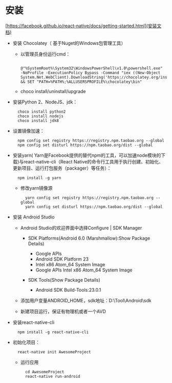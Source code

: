 # 安装

[https://facebook.github.io/react-native/docs/getting-started.html](安装文档)

- 安装 Chocolatey（ 基于Nuget的Windows包管理工具）

  - 以管理员身份运行cmd：

    ```
      @"%SystemRoot%\System32\WindowsPowerShell\v1.0\powershell.exe" -NoProfile -ExecutionPolicy Bypass -Command "iex ((New-Object System.Net.WebClient).DownloadString('https://chocolatey.org/install.ps1'))" && SET "PATH=%PATH%;%ALLUSERSPROFILE%\chocolatey\bin"
    ```

  - choco install/uninstall/upgrade

    <package>
    </package>

- 安装Python 2、NodeJS、jdk：

  ```
    choco install python2
    choco install nodejs
    choco install jdk8
  ```

- 设置镜像加速：

  ```
    npm config set registry https://registry.npm.taobao.org --global
    npm config set disturl https://npm.taobao.org/dist --global
  ```

- 安装yarn( Yarn是Facebook提供的替代npm的工具，可以加速node模块的下载)与react-native-cli（React Native的命令行工具用于执行创建、初始化、更新项目、运行打包服务（packager）等任务）：

  ```
    npm install -g yarn
  ```

  - 修改yarn镜像源

    ```
      yarn config set registry https://registry.npm.taobao.org --global
      yarn config set disturl https://npm.taobao.org/dist --global
    ```

- 安装 Android Studio

  - Android Studio的欢迎界面中选择Configure | SDK Manager

    - SDK Platforms(Android 6.0 (Marshmallow):Show Package Details)

      - Google APIs
      - Android SDK Platform 23
      - Intel x86 Atom_64 System Image
      - Google APIs Intel x86 Atom_64 System Image

    - SDK Tools(Show Package Details)

      - Android SDK Build-Tools:23.0.1

  - 添加用户变量ANDROID_HOME，sdk地址：D:\Tool\Android\sdk

  - 新建项目运行，保证有物理机或者一个AVD

- 安装react-native-cli

  ```
    npm install -g react-native-cli
  ```

- 初始化项目：

  ```
    react-native init AwesomeProject
  ```

  - 运行应用

    ```
      cd AwesomeProject
      react-native run-android
    ```
